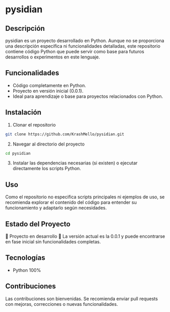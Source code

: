 
# pysidian

## Descripción

pysidian es un proyecto desarrollado en Python. Aunque no se proporciona una descripción específica ni funcionalidades detalladas, este repositorio contiene código Python que puede servir como base para futuros desarrollos o experimentos en este lenguaje.

## Funcionalidades

- Código completamente en Python.
- Proyecto en versión inicial (0.0.1).
- Ideal para aprendizaje o base para proyectos relacionados con Python.

## Instalación

1. Clonar el repositorio

```bash
git clone https://github.com/KrashMello/pysidian.git
```

2. Navegar al directorio del proyecto

```bash
cd pysidian
```

3. Instalar las dependencias necesarias (si existen) o ejecutar directamente los scripts Python.

## Uso

Como el repositorio no especifica scripts principales ni ejemplos de uso, se recomienda explorar el contenido del código para entender su funcionamiento y adaptarlo según necesidades.

## Estado del Proyecto

🚧 Proyecto en desarrollo 🚧
La versión actual es la 0.0.1 y puede encontrarse en fase inicial sin funcionalidades completas.

## Tecnologías

- Python 100%

## Contribuciones

Las contribuciones son bienvenidas. Se recomienda enviar pull requests con mejoras, correcciones o nuevas funcionalidades.
